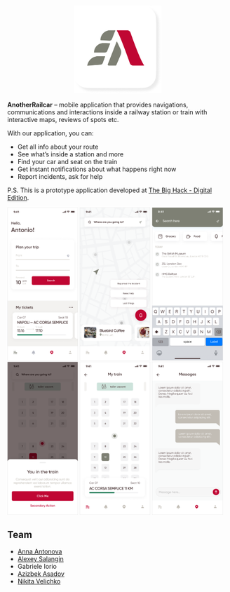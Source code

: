 <div align="center">
    <img src=".github/logo.png" width="200" max-width="90%" alt="AnotherRailcar logo" />
</div>

**AnotherRailcar** – mobile application that provides navigations, communications and interactions inside a railway station or train with interactive maps, reviews of spots etc.

With our application, you can:
- Get all info about your route
- See what’s inside a station and more
- Find your car and seat on the train
- Get instant notifications about what happens right now
- Report incidents, ask for help

P.S. This is a prototype application developed at [The Big Hack - Digital Edition](https://events.codemotion.com/hackathons/the-big-hack-21/).

<img src = ".github/scrn1.png" width="32%" />&nbsp;<img src = ".github/scrn2.png" width="32%" />&nbsp;<img src = ".github/scrn3.png" width="32%" />
<br>
<img src = ".github/scrn5.png" width="32%" />&nbsp;<img src = ".github/scrn4.png" width="32%" />&nbsp;<img src = ".github/scrn6.png" width="32%" />

## Team
- [Anna Antonova](https://www.facebook.com/oneanya111/)
- [Alexey Salangin](https://github.com/magauran)
- Gabriele Iorio
- [Azizbek Asadov](https://github.com/azizbekasadov)
- [Nikita Velichko](https://github.com/Nixontv)
